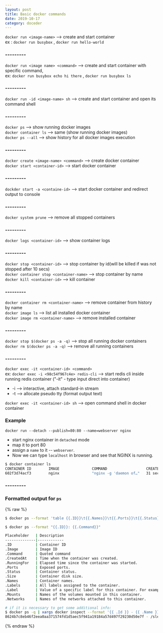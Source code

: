 ```yaml
---
layout: post
title: Basic docker commands
date: 2019-10-17
category: doceder
---  
```


`docker run <image-name>` --> create and start container  
ex : `docker run busybox` , `docker run hello-world`  

### ---------

`docker run <image name> <command>` --> create and start container with specific command,  
ex: `docker run busybox echo hi there` , `docker run busybox ls`  

### ---------

`docker run -id <image-name> sh` --> create and start container and open its command shell  

### ---------
  
`docker ps`           --> show running docker images  
`docker container ls` --> same (show running docker images)  
`docker ps --all`     --> show history for all docker images execution  
  
### ---------
  
`docker create <image-name> <command>` --> create docker container  
`docker start <container-id>`           --> start docker container  

### ---------
  
`dockder start -a <containe-id>`        --> start docker container and redirect output to console  

### ---------
  
`docker system prune` --> remove all stopped containers  

### ---------
  
`docker logs <container-id>` --> show container logs  

### ---------
  
`docker stop <container-id>`             --> stop container by id(will be killed if was not stopped after 10 secs)  
`docker container stop <container-name>` --> stop container by name  
`docker kill <container-id>`             --> kill container  

### ---------
  
`docker container rm <container-name>` --> remove container from history by name  
`docker image ls`                      --> list all installed docker container  
`docker image rm <container-name>`     --> remove installed container  

### ---------
  
`docker stop $(docker ps -a -q)`       --> stop all running docker containers  
`docker rm $(docker ps -a -q)`         --> remove all running containers  

### ---------
  
`docker exec -it <container-id> <command>`  
ex: `docker exec -i <98c54f967c4e> redis-cli` --> start redis cli inside running redis container ("-it" - type input direct into container)  
+ -i --> interactive, attach standard-in stream  
+ -t --> allocate pseudo tty (format output text)  

`docker exec -it <container-id> sh` --> open command shell in docker container  
  
### Example

`docker run --detach --publish=80:80 --name=webserver nginx`
+ start nginx container in `detached` mode
+ map it to port 80 
+ assign a `name` to it -- `webserver`. 
+ Now we can type `localhost` in browser and see that NGINX is running.
  
```bash
$ docker container ls
CONTAINER ID        IMAGE               COMMAND                  CREATED             STATUS              PORTS                NAMES
602f3d74acf3        nginx               "nginx -g 'daemon of…"   31 seconds ago      Up 30 seconds       0.0.0.0:80->80/tcp   webserver
```

### ---------

### Formatted output for `ps`
{% raw %}
```bash
$ docker ps --format 'table {{.ID}}\t{{.Names}}\t{{.Ports}}\t{{.Status}}'

$ docker ps --format "{{.ID}}: {{.Command}}"

Placeholder   | Description
--------------|------------
.ID           | Container ID
.Image        | Image ID
.Command      | Quoted command
.CreatedAt    | Time when the container was created.
.RunningFor   | Elapsed time since the container was started.
.Ports        | Exposed ports.
.Status       | Container status.
.Size         | Container disk size.
.Names        | Container names.
.Labels       | All labels assigned to the container.
.Label        | Value of a specific label for this container. For example '{{.Label "com.docker.swarm.cpu"}}'
.Mounts       | Names of the volumes mounted in this container.
.Networks     | Names of the networks attached to this container.

# if it is necessary to get some additional info:
$ docker ps -q | xargs docker inspect --format '{{ .Id }} - {{ .Name }} - {{ .NetworkSettings.IPAddress }}'
8624b7c8eb46f2eea0aa371574fd1d5aec5f941a19184a57d497f29230d50e7f - /sleepy_chaplygin - 172.18.0.2
```
{% endraw %}
